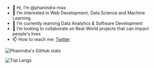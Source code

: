- 👋 Hi, I’m @phanindra-max
- 👀 I’m interested in Web Development, Data Science and Machine Learning
- 🌱 I’m currently learning Data Analytics & Software Development
- 💞️ I’m looking to collaborate on Real-World projects that can impact people's lives
- 📫 How to reach me: [Twitter](https://twitter.com/Phanind52024538)

<!-- [![wakatime](https://wakatime.com/badge/github/ishtiaqSamdani/DriveSales_-intern.svg)](https://wakatime.com/badge/github/ishtiaqSamdani/DriveSales_-intern) -->

![Phanindra's GitHub stats](https://github-readme-stats.vercel.app/api?username=phanindra-max&show_icons=true&theme=nightowl)

![Top Langs](https://github-readme-stats.vercel.app/api/top-langs/?username=phanindra-max)

<!-- ![Phanindra's wakatime stats](https://github-readme-stats.vercel.app/api/wakatime?username=phanindra_max)

[![wakatime](https://wakatime.com/badge/github/phanindra-max/T-WeatherAI.svg)](https://wakatime.com/badge/github/phanindra-max/T-WeatherAI) -->


<!---
phanindra-max/phanindra-max is a ✨ special ✨ repository because its `README.md` (this file) appears on your GitHub profile.
You can click the Preview link to take a look at your changes.
--->
